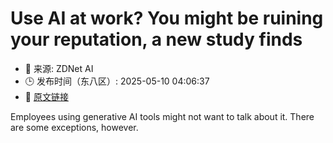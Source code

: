 # Use AI at work? You might be ruining your reputation, a new study finds
- 📅 来源: ZDNet AI
- 🕒 发布时间（东八区）: 2025-05-10 04:06:37
- 🔗 [原文链接](https://www.zdnet.com/article/use-ai-at-work-you-might-be-ruining-your-reputation-a-new-study-finds/)

Employees using generative AI tools might not want to talk about it. There are some exceptions, however.